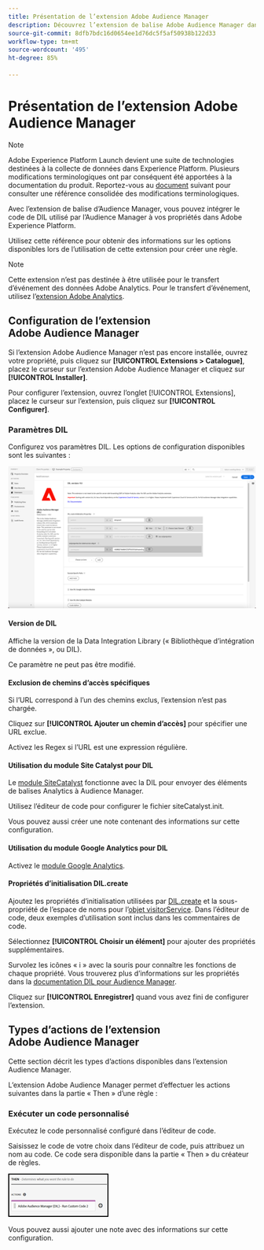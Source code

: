 ```yaml
---
title: Présentation de l’extension Adobe Audience Manager
description: Découvrez l’extension de balise Adobe Audience Manager dans Adobe Experience Platform.
source-git-commit: 8dfb7bdc16d0654ee1d76dc5f5af50938b122d33
workflow-type: tm+mt
source-wordcount: '495'
ht-degree: 85%

---
```


# Présentation de l’extension Adobe Audience Manager

>[!NOTE]
>
>Adobe Experience Platform Launch devient une suite de technologies destinées à la collecte de données dans Experience Platform. Plusieurs modifications terminologiques ont par conséquent été apportées à la documentation du produit. Reportez-vous au [document](../../../term-updates.md) suivant pour consulter une référence consolidée des modifications terminologiques.

Avec l’extension de balise d’Audience Manager, vous pouvez intégrer le code de DIL utilisé par l’Audience Manager à vos propriétés dans Adobe Experience Platform.

Utilisez cette référence pour obtenir des informations sur les options disponibles lors de l’utilisation de cette extension pour créer une règle.

>[!NOTE]
>
>Cette extension n’est pas destinée à être utilisée pour le transfert d’événement des données Adobe Analytics. Pour le transfert d’événement, utilisez l’[extension Adobe Analytics](../analytics/overview.md).

## Configuration de l’extension Adobe Audience Manager

Si l’extension Adobe Audience Manager n’est pas encore installée, ouvrez votre propriété, puis cliquez sur **[!UICONTROL Extensions > Catalogue]**, placez le curseur sur l’extension Adobe Audience Manager et cliquez sur **[!UICONTROL Installer]**.

Pour configurer l’extension, ouvrez l’onglet [!UICONTROL Extensions], placez le curseur sur l’extension, puis cliquez sur **[!UICONTROL Configurer]**.

### Paramètres DIL

Configurez vos paramètres DIL. Les options de configuration disponibles sont les suivantes :

![](../../../images/ext-aam-config.png)

#### Version de DIL

Affiche la version de la Data Integration Library (« Bibliothèque d’intégration de données », ou DIL).

Ce paramètre ne peut pas être modifié.

#### Exclusion de chemins d’accès spécifiques

Si l’URL correspond à l’un des chemins exclus, l’extension n’est pas chargée.

Cliquez sur **[!UICONTROL Ajouter un chemin d’accès]** pour spécifier une URL exclue.

Activez les Regex si l’URL est une expression régulière.

#### Utilisation du module Site Catalyst pour DIL

Le [module SiteCatalyst](https://experiencecloud.adobe.com/resources/help/fr_FR/aam/r_dil_sc_init.html) fonctionne avec la DIL pour envoyer des éléments de balises Analytics à Audience Manager.

Utilisez l’éditeur de code pour configurer le fichier siteCatalyst.init.

Vous pouvez aussi créer une note contenant des informations sur cette configuration.

#### Utilisation du module Google Analytics pour DIL

Activez le [module Google Analytics](https://experiencecloud.adobe.com/resources/help/fr_FR/aam/dil-google-universal-analytics.html).

#### Propriétés d’initialisation DIL.create

Ajoutez les propriétés d’initialisation utilisées par [DIL.create](https://experiencecloud.adobe.com/resources/help/fr_FR/aam/r_dil_create.html) et la sous-propriété de l’espace de noms pour l’[objet visitorService](https://experiencecloud.adobe.com/resources/help/fr_FR/aam/r_dil_visitor_service.html). Dans l’éditeur de code, deux exemples d’utilisation sont inclus dans les commentaires de code.

Sélectionnez **[!UICONTROL Choisir un élément]** pour ajouter des propriétés supplémentaires.

Survolez les icônes « i » avec la souris pour connaître les fonctions de chaque propriété. Vous trouverez plus d’informations sur les propriétés dans la [documentation DIL pour Audience Manager](https://experiencecloud.adobe.com/resources/help/en_US/aam/r_dil_create.html).

Cliquez sur **[!UICONTROL Enregistrer]** quand vous avez fini de configurer l’extension.

## Types d’actions de l’extension Adobe Audience Manager

Cette section décrit les types d’actions disponibles dans l’extension Audience Manager.

L’extension Adobe Audience Manager permet d’effectuer les actions suivantes dans la partie « Then » d’une règle :

### Exécuter un code personnalisé

Exécutez le code personnalisé configuré dans l’éditeur de code.

Saisissez le code de votre choix dans l’éditeur de code, puis attribuez un nom au code. Ce code sera disponible dans la partie « Then » du créateur de règles.

![](../../../images/ext-aam-then.png)

Vous pouvez aussi ajouter une note avec des informations sur cette configuration.
